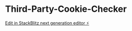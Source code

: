 # Third-Party-Cookie-Checker

[Edit in StackBlitz next generation editor ⚡️](https://stackblitz.com/~/github.com/BoxPistols/Third-Party-Cookie-Checker)